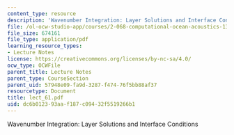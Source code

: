 ```yaml
---
content_type: resource
description: 'Wavenumber Integration: Layer Solutions and Interface Conditions'
file: /ol-ocw-studio-app/courses/2-068-computational-ocean-acoustics-13-853-spring-2003/dc6b012393aaf187c09432f5519266b1_lect_61.pdf
file_size: 674161
file_type: application/pdf
learning_resource_types:
- Lecture Notes
license: https://creativecommons.org/licenses/by-nc-sa/4.0/
ocw_type: OCWFile
parent_title: Lecture Notes
parent_type: CourseSection
parent_uid: 57948e09-fa9d-3287-f474-76f5bb88af37
resourcetype: Document
title: lect_61.pdf
uid: dc6b0123-93aa-f187-c094-32f5519266b1
---
```

Wavenumber Integration: Layer Solutions and Interface Conditions